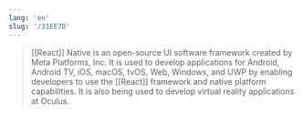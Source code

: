 ```yaml
---
lang: 'en'
slug: '/31EE7D'
---
```


> [[React]] Native is an open-source UI software framework created by Meta Platforms, Inc. It is used to develop applications for Android, Android TV, iOS, macOS, tvOS, Web, Windows, and UWP by enabling developers to use the [[React]] framework and native platform capabilities. It is also being used to develop virtual reality applications at Oculus.